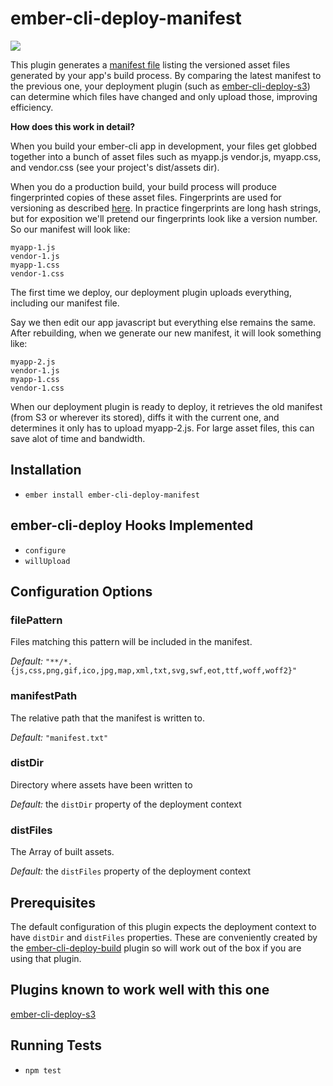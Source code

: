 # ember-cli-deploy-manifest

![](https://ember-cli-deploy.github.io/ember-cli-deploy-version-badges/plugins/ember-cli-deploy-manifest.svg)

This plugin generates a [manifest file](https://en.wikipedia.org/wiki/Manifest_file) listing the versioned asset files generated by your app's build process.  By comparing the latest manifest to the previous one, your deployment plugin (such as [ember-cli-deploy-s3](https://github.com/zapnito/ember-cli-deploy-s3)) can determine which files have changed and only upload those, improving efficiency.

**How does this work in detail?**

When you build your ember-cli app in development, your files get globbed together into a bunch of asset files such as myapp.js vendor.js, myapp.css, and vendor.css (see your project's dist/assets dir).

When you do a production build, your build process will produce fingerprinted copies of these asset files.  Fingerprints are used for versioning as described [here](https://en.wikipedia.org/wiki/Fingerprint_(computing)).  In practice fingerprints are long hash strings, but for exposition we'll pretend our fingerprints look like a version number.  So our manifest will look like:

```
myapp-1.js
vendor-1.js
myapp-1.css
vendor-1.css
```

The first time we deploy, our deployment plugin uploads everything, including our manifest file.

Say we then edit our app javascript but everything else remains the same.  After rebuilding, when we generate our new manifest, it will look something like:

```
myapp-2.js
vendor-1.js
myapp-1.css
vendor-1.css
```

When our deployment plugin is ready to deploy, it retrieves the old manifest (from S3 or wherever its stored), diffs it with the current one, and determines it only has to upload myapp-2.js.  For large asset files, this can save alot of time and bandwidth.

## Installation

* `ember install ember-cli-deploy-manifest`

## ember-cli-deploy Hooks Implemented

* `configure`
* `willUpload`

## Configuration Options

### filePattern

Files matching this pattern will be included in the manifest.

_Default:_ `"**/*.{js,css,png,gif,ico,jpg,map,xml,txt,svg,swf,eot,ttf,woff,woff2}"`

### manifestPath

The relative path that the manifest is written to.

_Default:_ `"manifest.txt"`

### distDir

Directory where assets have been written to

_Default:_ the `distDir` property of the deployment context

### distFiles

The Array of built assets.

_Default:_ the `distFiles` property of the deployment context

## Prerequisites

The default configuration of this plugin expects the deployment context to have `distDir` and `distFiles` properties. These are conveniently created by the [ember-cli-deploy-build](https://github.com/zapnito/ember-cli-deploy-build) plugin so will work out of the box if you are using that plugin.

## Plugins known to work well with this one

[ember-cli-deploy-s3](https://github.com/zapnito/ember-cli-deploy-s3)

## Running Tests

* `npm test`
